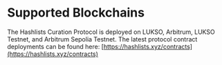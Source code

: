 # Supported Blockchains

The Hashlists Curation Protocol is deployed on LUKSO, Arbitrum, LUKSO Testnet, and Arbitrum Sepolia Testnet. The latest protocol contract deployments can be found here: [https://hashlists.xyz/contracts](https://hashlists.xyz/contracts)
